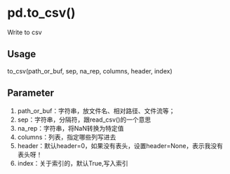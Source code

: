 # pd.to_csv()
Write to csv
## Usage
to_csv(path_or_buf, sep, na_rep, columns, header, index)
## Parameter
1. path_or_buf：字符串，放文件名、相对路径、文件流等；
2. sep：字符串，分隔符，跟read_csv()的一个意思
3. na_rep：字符串，将NaN转换为特定值
4. columns：列表，指定哪些列写进去
5. header：默认header=0，如果没有表头，设置header=None，表示我没有表头呀！
6. index：关于索引的，默认True,写入索引
